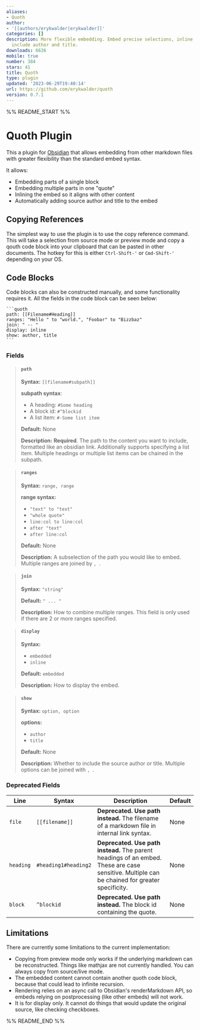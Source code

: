 ```yaml
---
aliases:
- Quoth
author:
- '[[authors/erykwalder|erykwalder]]'
categories: []
description: More flexible embedding. Embed precise selections, inline embeds, optionally
  include author and title.
downloads: 6636
mobile: true
number: 384
stars: 41
title: Quoth
type: plugin
updated: '2023-06-29T19:40:14'
url: https://github.com/erykwalder/quoth
version: 0.7.1
---
```


%% README_START %%

# Quoth Plugin

This a plugin for [Obsidian](https://obsidian.md)
that allows embedding from other markdown files
with greater flexibility than the standard embed syntax.

It allows:

- Embedding parts of a single block
- Embedding multiple parts in one "quote"
- Inlining the embed so it aligns with other content
- Automatically adding source author and title to the embed

## Copying References

The simplest way to use the plugin is to use the copy reference command.
This will take a selection from source mode or preview mode
and copy a qouth code block into your clipboard
that can be pasted in other documents.
The hotkey for this is either `Ctrl-Shift-'` or `Cmd-Shift-'` depending on your OS.

## Code Blocks

Code blocks can also be constructed manually, and some functionality requires it.
All the fields in the code block can be seen below:

    ```quoth
    path: [[Filename#Heading]]
    ranges: "Hello " to "world.", "Foobar" to "Bizzbaz"
    join: " -- "
    display: inline
    show: author, title
    ```

### Fields

> #### `path`
>
> **Syntax:** `[[filename#subpath]]`
>
> **subpath syntax**:
>
> - A heading: `#Some heading`
> - A block id: `#^blockid`
> - A list item: `#-Some list item`
>
> **Default:** None
>
> **Description:** **Required**. The path to the content you want to include,
> formatted like an obsidian link. Additionally supports specifying a list
> item. Multiple headings or multiple list items can be chained in the subpath.

> #### `ranges`
>
> **Syntax:** `range, range`
>
> **range syntax:**
>
> - `"text" to "text"`
> - `"whole quote"`
> - `line:col to line:col`
> - `after "text"`
> - `after line:col`
>
> **Default:** None
>
> **Description:** A subselection of the path you would like to embed.
> Multiple ranges are joined by `, `.

> #### `join`
>
> **Syntax:** `"string"`
>
> **Default:** `" ... "`
>
> **Description:** How to combine multiple ranges.
> This field is only used if there are 2 or more ranges specified.

> #### `display`
>
> **Syntax:**
>
> - `embedded`
> - `inline`
>
> **Default:** `embedded`
>
> **Description:** How to display the embed.

> #### `show`
>
> **Syntax:** `option, option`
>
> **options:**
>
> - `author`
> - `title`
>
> **Default:** None
>
> **Description:** Whether to include the source author or title.
> Multiple options can be joined with `, `.

### Deprecated Fields

| Line      | Syntax               | Description                                                                                                                                   | Default |
| --------- | -------------------- | --------------------------------------------------------------------------------------------------------------------------------------------- | ------- |
| `file`    | `[[filename]]`       | **Deprecated. Use path instead.** The filename of a markdown file in internal link syntax.                                                    | None    |
| `heading` | `#heading1#heading2` | **Deprecated. Use path instead.** The parent headings of an embed. These are case sensitive. Multiple can be chained for greater specificity. | None    |
| `block`   | `^blockid`           | **Deprecated. Use path instead.** The block id containing the quote.                                                                          | None    |

## Limitations

There are currently some limitations to the current implementation:

- Copying from preview mode only works if the underlying markdown can be
  reconstructed.
  Things like mathjax are not currently handled.
  You can always copy from source/live mode.
- The embedded content cannot contain another quoth code block,
  because that could lead to infinite recursion.
- Rendering relies on an async call to Obsidian's renderMarkdown API,
  so embeds relying on postprocessing (like other embeds) will not work.
- It is for display only. It cannot do things that would update the
  original source, like checking checkboxes.


%% README_END %%